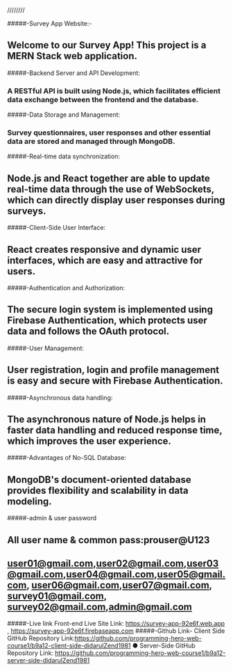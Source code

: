 ////////

#####-Survey App Website:-

## Welcome to our Survey App! This project is a MERN Stack web application.

#####-Backend Server and API Development:
### A RESTful API is built using Node.js, which facilitates efficient data exchange between the frontend and the database.

#####-Data Storage and Management:

### Survey questionnaires, user responses and other essential data are stored    and managed through MongoDB.


#####-Real-time data synchronization:
## Node.js and React together are able to update real-time data through the use of WebSockets, which can directly display user responses during surveys.

#####-Client-Side User Interface:
## React creates responsive and dynamic user interfaces, which are easy and  attractive for users.

#####-Authentication and Authorization:
## The secure login system is implemented using Firebase Authentication, which protects user data and follows the OAuth protocol.

#####-User Management:
## User registration, login and profile management is easy and secure with Firebase Authentication.

#####-Asynchronous data handling:
## The asynchronous nature of Node.js helps in faster data handling and reduced response time, which improves the user experience.


#####-Advantages of No-SQL Database:
## MongoDB's document-oriented database provides flexibility and scalability in data modeling.
#####-admin & user password
## All user name & common pass:prouser@U123

## user01@gmail.com,user02@gmail.com,user03@gmail.com,user04@gmail.com,user05@gmail.com, user06@gmail.com,user07@gmail.com, survey01@gmail.com, survey02@gmail.com,admin@gmail.com

#####-Live link
Front-end Live Site Link:  https://survey-app-92e6f.web.app ,
                           https://survey-app-92e6f.firebaseapp.com
#####-Github Link-
      Client Side GitHub Repository 
      Link:https://github.com/programming-hero-web-course1/b9a12-client-side-didarulZend1981
● Server-Side GitHub Repository Link:
https://github.com/programming-hero-web-course1/b9a12-server-side-didarulZend1981



